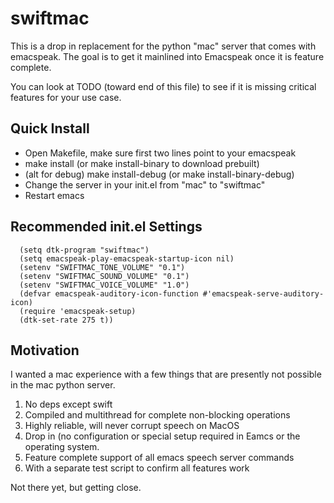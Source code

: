 swiftmac
========
This is a drop in replacement for the python "mac" server that comes 
with emacspeak. The goal is to get it mainlined into Emacspeak once
it is feature complete.

You can look at TODO (toward end of this file) to see if it is 
missing critical features for your use case.

Quick Install
-------------
 - Open Makefile, make sure first two lines point to your emacspeak
 - make install (or make install-binary to download prebuilt)
 - (alt for debug) make install-debug (or make install-binary-debug) 
 - Change the server in your init.el from "mac" to "swiftmac"
 - Restart emacs
 
Recommended init.el Settings
----------------------------
```
  (setq dtk-program "swiftmac")
  (setq emacspeak-play-emacspeak-startup-icon nil)
  (setenv "SWIFTMAC_TONE_VOLUME" "0.1")
  (setenv "SWIFTMAC_SOUND_VOLUME" "0.1")
  (setenv "SWIFTMAC_VOICE_VOLUME" "1.0")
  (defvar emacspeak-auditory-icon-function #'emacspeak-serve-auditory-icon)
  (require 'emacspeak-setup)
  (dtk-set-rate 275 t))
```

Motivation
----------
 I wanted a mac experience with a few things that are presently not 
 possible in the mac python server. 
 1. No deps except swift
 2. Compiled and multithread for complete non-blocking operations 
 3. Highly reliable, will never corrupt speech on MacOS
 4. Drop in (no configuration or special setup required in Eamcs or 
    the operating system.
 5. Feature complete support of all emacs speech server commands
 6. With a separate test script to confirm all features work 
 
 Not there yet, but getting close.
